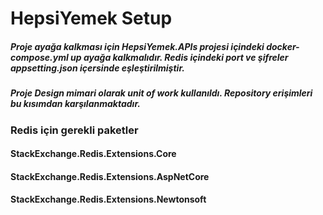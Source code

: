 # HepsiYemek Setup

##### Proje ayağa kalkması için HepsiYemek.APIs projesi içindeki docker-compose.yml up ayağa kalkmalıdır. Redis içindeki port ve şifreler appsetting.json içersinde eşleştirilmiştir.

##### Proje Design mimari olarak unit of work kullanıldı. Repository erişimleri bu kısımdan karşılanmaktadır. 


### Redis için gerekli paketler
#### StackExchange.Redis.Extensions.Core
#### StackExchange.Redis.Extensions.AspNetCore
#### StackExchange.Redis.Extensions.Newtonsoft
